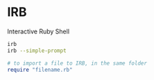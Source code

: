 # IRB

Interactive Ruby Shell

```bash
irb
irb --simple-prompt
```

```ruby
# to import a file to IRB, in the same folder
require "filename.rb"
```